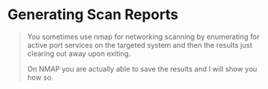 # Generating Scan Reports

> You sometimes use nmap for networking scanning by enumerating for active port services on the targeted system and then the results just clearing out away upon exiting.
>
> On NMAP you are actually able to save the results and I will show you how so.









